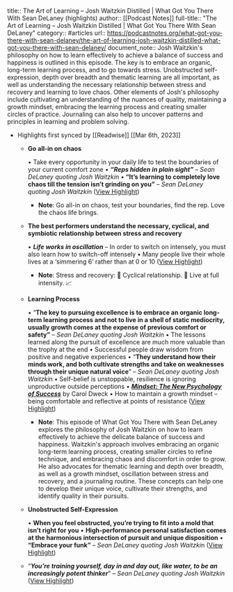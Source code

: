 title:: The Art of Learning – Josh Waitzkin Distilled | What Got You There With Sean DeLaney (highlights)
author:: [[Podcast Notes]]
full-title:: "The Art of Learning – Josh Waitzkin Distilled | What Got You There With Sean DeLaney"
category:: #articles
url:: https://podcastnotes.org/what-got-you-there-with-sean-delaney/the-art-of-learning-josh-waitzkin-distilled-what-got-you-there-with-sean-delaney/
document_note:: Josh Waitzkin's philosophy on how to learn effectively to achieve a balance of success and happiness is outlined in this episode. The key is to embrace an organic, long-term learning process, and to go towards stress. Unobstructed self-expression, depth over breadth and thematic learning are all important, as well as understanding the necessary relationship between stress and recovery and learning to love chaos. Other elements of Josh's philosophy include cultivating an understanding of the nuances of quality, maintaining a growth mindset, embracing the learning process and creating smaller circles of practice. Journaling can also help to uncover patterns and principles in learning and problem solving.

- Highlights first synced by [[Readwise]] [[Mar 6th, 2023]]
	- **Go all-in on chaos**
	  
	  •   Take every opportunity in your daily life to test the boundaries of your current comfort zone
	    •   ***“Reps hidden in plain sight”*** *– Sean DeLaney quoting Josh Waitzki*n
	    •   **“It’s learning to completely love chaos till the tension isn’t grinding on you”** *– Sean DeLaney quoting Josh Waitzki*n ([View Highlight](https://read.readwise.io/read/01gtd0g38m1npngkhnww7kkxae))
		- **Note**: Go all-in on chaos, 
		  test your boundaries, find the rep. 
		  Love the chaos life brings.
	- **The best performers understand the necessary, cyclical, and symbiotic relationship between stress and recovery**
	  
	  •   ***Life works in oscillation*** – In order to switch on intensely, you must also learn how to switch-off intensely
	    •   Many people live their whole lives at a ‘simmering 6’ rather than at 0 or 10 ([View Highlight](https://read.readwise.io/read/01gtd0fhm808wzjnz3rxxk7wze))
		- **Note**: Stress and recovery: 💪
		  Cyclical relationship. 🔄
		  Live at full intensity. 📈
	- **Learning Process**
	  
	  •   “**The key to pursuing excellence is to embrace an organic long-term learning process and not to live in a shell of static mediocrity, usually growth comes at the expense of previous comfort or safety”** *– Sean DeLaney quoting Josh Waitzki*n
	    •   The lessons learned along the pursuit of excellence are much more valuable than the trophy at the end
	    •   Successful people draw wisdom from positive and negative experiences
	        •   “**They understand how their minds work, and both cultivate strengths and take on weaknesses through their unique natural voice**” *– Sean DeLaney quoting Josh Waitzki*n
	            •   Self-belief is unstoppable, resilience is ignoring unproductive outside perceptions
	        •   [***Mindset: The New Psychology of Success***](https://www.amazon.com/Mindset-Psychology-Carol-S-Dweck/dp/0345472322) by Carol Dweck
	            •   How to maintain a growth mindset – being comfortable and reflective at points of resistance ([View Highlight](https://read.readwise.io/read/01gtd0h5w6zpe7033j212vx5sg))
		- **Note**: This episode of What Got You There with Sean DeLaney explores the philosophy of Josh Waitzkin on how to learn effectively to achieve the delicate balance of success and happiness. Waitzkin's approach involves embracing an organic long-term learning process, creating smaller circles to refine technique, and embracing chaos and discomfort in order to grow. He also advocates for thematic learning and depth over breadth, as well as a growth mindset, oscillation between stress and recovery, and a journaling routine. These concepts can help one to develop their unique voice, cultivate their strengths, and identify quality in their pursuits.
	- **Unobstructed Self-Expression**
	  
	  •   **When you feel obstructed, you’re trying to fit into a mold that isn’t right for you**
	    •   **High-performance personal satisfaction comes at the harmonious intersection of pursuit and unique disposition**
	    •   **“Embrace your funk”** *– Sean DeLaney quoting Josh Waitzki*n ([View Highlight](https://read.readwise.io/read/01gtd0j6ksj0mj7pjy7ydrnvn1))
	- “***You’re training yourself, day in and day out, like water, to be an increasingly potent thinker***” *– Sean DeLaney quoting Josh Waitzkin* ([View Highlight](https://read.readwise.io/read/01gtd0jrrj8gvjvr1q5pzd8gxs))